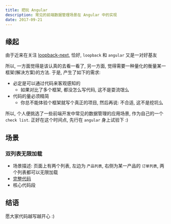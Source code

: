 ```yaml
---
title: 把玩 Angular
description: 常见的前端数据管理场景在 Angular 中的实现
date: 2017-09-21
---
```


## 缘起

由于近来在关注 [loopback-next](https://github.com/strongloop/loopback-next),
恰好, `loopback` 和 `angular` 又是一对好基友

所以, 一方面觉得是该认真的去看一看了, 另一方面, 觉得需要一种量化的衡量某一框架(解决方案)的方法.
于是, 产生了如下的需求:

* 必定是可以通过代码来客观感知的
  - 如果对比了多个框架, 都没怎么写代码, 这不是耍流氓么
* 代码的量必须精简
  - 你总不能体验个框架就写个真正的项目, 然后再说: 不合适, 这不是挖坑么

所以, 个人便挑选了一些前端开发中常见的数据管理的应用场景, 作为自己的一个 `check list`.
正好在这个时间点, 先行在 `angular` 身上试验下 :)

## 场景

### 双列表无限加载

* 场景描述: 页面上有两个列表, 左边为 `产品列表`, 右侧为某一产品的 `订单列表`, 两个列表都可以无限加载
* [完整代码]()
* 核心代码段


## 结语

愿大家代码越写越开心 :)
